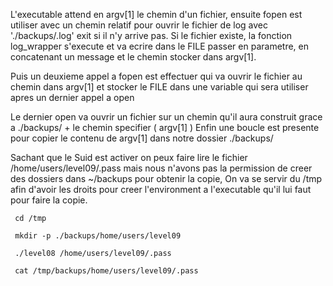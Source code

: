 L'executable attend en argv[1] le chemin d'un fichier, ensuite fopen est utiliser avec un chemin relatif pour ouvrir le fichier de log avec './backups/.log' exit si il n'y arrive pas.
Si le fichier existe, la fonction log_wrapper s'execute et va ecrire dans le FILE passer en parametre, en concatenant un message et le chemin stocker dans argv[1].

Puis un deuxieme appel a fopen est effectuer qui va ouvrir le fichier au chemin dans argv[1] et stocker le FILE dans une variable qui sera utiliser apres un dernier appel a open

Le dernier open va ouvrir un fichier sur un chemin qu'il aura construit grace a ./backups/ + le chemin specifier ( argv[1] )
Enfin une boucle est presente pour copier le contenu de argv[1] dans notre dossier ./backups/

Sachant que le Suid est activer on peux faire lire le fichier /home/users/level09/.pass mais nous n'avons pas la permission de creer des dossiers dans ~/backups pour obtenir la copie, On va se servir du /tmp afin d'avoir les droits pour creer l'environment a l'executable qu'il lui faut pour faire la copie.

```
 cd /tmp

 mkdir -p ./backups/home/users/level09

 ./level08 /home/users/level09/.pass

 cat /tmp/backups/home/users/level09/.pass

```
